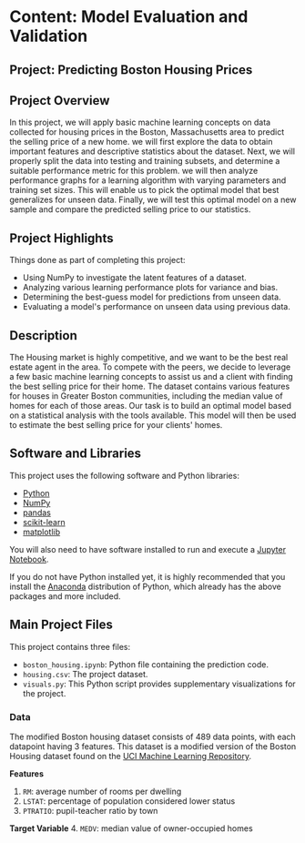 # Content: Model Evaluation and Validation
## Project: Predicting Boston Housing Prices

## Project Overview
In this project, we will apply basic machine learning concepts on data collected for housing prices in the Boston, Massachusetts area to predict the selling price of a new home. we will first explore the data to obtain important features and descriptive statistics about the dataset. Next, we will properly split the data into testing and training subsets, and determine a suitable performance metric for this problem. we will then analyze performance graphs for a learning algorithm with varying parameters and training set sizes. This will enable us to pick the optimal model that best generalizes for unseen data. Finally, we will test this optimal model on a new sample and compare the predicted selling price to our statistics.

## Project Highlights

Things done as part of  completing this project:

- Using NumPy to investigate the latent features of a dataset.
- Analyzing various learning performance plots for variance and bias.
- Determining the best-guess model for predictions from unseen data.
- Evaluating a model's performance on unseen data using previous data.

## Description
The Housing market is highly competitive, and we want to be the best real estate agent in the area. To compete with the peers, we decide to leverage a few basic machine learning concepts to assist us and a client with finding the best selling price for their home. The dataset contains  various features for houses in Greater Boston communities, including the median value of homes for each of those areas. Our task is to build an optimal model based on a statistical analysis with the tools available. This model will then be used to estimate the best selling price for your clients\' homes.

## Software and Libraries
This project uses the following software and Python libraries:

- [Python](https://www.python.org/download/releases/3.0/)
- [NumPy](http://www.numpy.org/)
- [pandas](http://pandas.pydata.org/)
- [scikit-learn](http://scikit-learn.org/stable/)
- [matplotlib](http://matplotlib.org/)

You will also need to have software installed to run and execute a [Jupyter Notebook](http://ipython.org/notebook.html).

If you do not have Python installed yet, it is highly recommended that you install the [Anaconda](http://continuum.io/downloads) distribution of Python, which already has the above packages and more included. 

## Main Project Files


This project contains three files:

- `boston_housing.ipynb`: Python file containing the prediction code. 
- `housing.csv`: The project dataset.
- `visuals.py`: This Python script provides supplementary visualizations for the project. 

### Data

The modified Boston housing dataset consists of 489 data points, with each datapoint having 3 features. This dataset is a modified version of the Boston Housing dataset found on the [UCI Machine Learning Repository](https://archive.ics.uci.edu/ml/datasets/Housing).

**Features**
1.  `RM`: average number of rooms per dwelling
2. `LSTAT`: percentage of population considered lower status
3. `PTRATIO`: pupil-teacher ratio by town

**Target Variable**
4. `MEDV`: median value of owner-occupied homes
